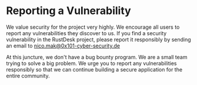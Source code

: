 # Reporting a Vulnerability
We value security for the project very highly. We encourage all users to report any vulnerabilities they discover to us. If you find a security vulnerability in the RustDesk project, please report it responsibly by sending an email to nico.mak@0x101-cyber-security.de

At this juncture, we don't have a bug bounty program. We are a small team trying to solve a big problem. We urge you to report any vulnerabilities responsibly so that we can continue building a secure application for the entire community.
